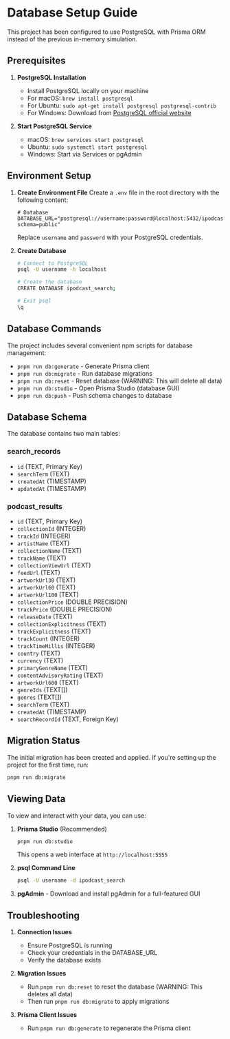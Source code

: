 # Database Setup Guide

This project has been configured to use PostgreSQL with Prisma ORM instead of the previous in-memory simulation.

## Prerequisites

1. **PostgreSQL Installation**
   - Install PostgreSQL locally on your machine
   - For macOS: `brew install postgresql`
   - For Ubuntu: `sudo apt-get install postgresql postgresql-contrib`
   - For Windows: Download from [PostgreSQL official website](https://www.postgresql.org/download/)

2. **Start PostgreSQL Service**
   - macOS: `brew services start postgresql`
   - Ubuntu: `sudo systemctl start postgresql`
   - Windows: Start via Services or pgAdmin

## Environment Setup

1. **Create Environment File**
   Create a `.env` file in the root directory with the following content:

   ```env
   # Database
   DATABASE_URL="postgresql://username:password@localhost:5432/ipodcast_search?schema=public"
   ```

   Replace `username` and `password` with your PostgreSQL credentials.

2. **Create Database**
   ```bash
   # Connect to PostgreSQL
   psql -U username -h localhost

   # Create the database
   CREATE DATABASE ipodcast_search;

   # Exit psql
   \q
   ```

## Database Commands

The project includes several convenient npm scripts for database management:

- `pnpm run db:generate` - Generate Prisma client
- `pnpm run db:migrate` - Run database migrations
- `pnpm run db:reset` - Reset database (WARNING: This will delete all data)
- `pnpm run db:studio` - Open Prisma Studio (database GUI)
- `pnpm run db:push` - Push schema changes to database

## Database Schema

The database contains two main tables:

### search_records
- `id` (TEXT, Primary Key)
- `searchTerm` (TEXT)
- `createdAt` (TIMESTAMP)
- `updatedAt` (TIMESTAMP)

### podcast_results
- `id` (TEXT, Primary Key)
- `collectionId` (INTEGER)
- `trackId` (INTEGER)
- `artistName` (TEXT)
- `collectionName` (TEXT)
- `trackName` (TEXT)
- `collectionViewUrl` (TEXT)
- `feedUrl` (TEXT)
- `artworkUrl30` (TEXT)
- `artworkUrl60` (TEXT)
- `artworkUrl100` (TEXT)
- `collectionPrice` (DOUBLE PRECISION)
- `trackPrice` (DOUBLE PRECISION)
- `releaseDate` (TEXT)
- `collectionExplicitness` (TEXT)
- `trackExplicitness` (TEXT)
- `trackCount` (INTEGER)
- `trackTimeMillis` (INTEGER)
- `country` (TEXT)
- `currency` (TEXT)
- `primaryGenreName` (TEXT)
- `contentAdvisoryRating` (TEXT)
- `artworkUrl600` (TEXT)
- `genreIds` (TEXT[])
- `genres` (TEXT[])
- `searchTerm` (TEXT)
- `createdAt` (TIMESTAMP)
- `searchRecordId` (TEXT, Foreign Key)

## Migration Status

The initial migration has been created and applied. If you're setting up the project for the first time, run:

```bash
pnpm run db:migrate
```

## Viewing Data

To view and interact with your data, you can use:

1. **Prisma Studio** (Recommended)
   ```bash
   pnpm run db:studio
   ```
   This opens a web interface at `http://localhost:5555`

2. **psql Command Line**
   ```bash
   psql -U username -d ipodcast_search
   ```

3. **pgAdmin** - Download and install pgAdmin for a full-featured GUI

## Troubleshooting

1. **Connection Issues**
   - Ensure PostgreSQL is running
   - Check your credentials in the DATABASE_URL
   - Verify the database exists

2. **Migration Issues**
   - Run `pnpm run db:reset` to reset the database (WARNING: This deletes all data)
   - Then run `pnpm run db:migrate` to apply migrations

3. **Prisma Client Issues**
   - Run `pnpm run db:generate` to regenerate the Prisma client 